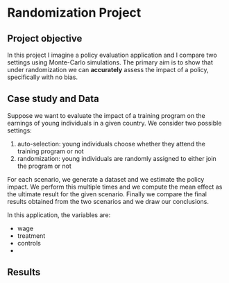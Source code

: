 # Randomization Project
## Project objective
In this project I imagine a policy evaluation application and I compare two settings using Monte-Carlo simulations. The primary aim is to show that under randomization we can **accurately** assess the impact of a policy, specifically with no bias.

## Case study and Data
Suppose we want to evaluate the impact of a training program on the earnings of young individuals in a given country. 
We consider two possible settings:
1. auto-selection: young individuals choose whether they attend the training program or not
2. randomization: young individuals are randomly assigned to either join the program or not
   
For each scenario, we generate a dataset and we estimate the policy impact. We perform this multiple times and we compute the mean effect as the ultimate result for the given scenario. Finally we compare the final results obtained from the two scenarios and we draw our conclusions.

In this application, the variables are:
* wage
* treatment
* controls
* 

## Results

